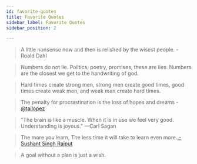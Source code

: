 ```yaml
---
id: favorite-quotes
title: Favorite Quotes
sidebar_label: Favorite Quotes
sidebar_position: 2

---
```

> A little nonsense now and then is relished by the wisest people.
> \-Roald Dahl

> Numbers do not lie. Politics, poetry, promises, these are lies. Numbers are the closest we get to the handwriting of god.

> Hard times create strong men, strong men create good times, good times create weak men, and weak men create hard times.

> The penalty for procrastination is the loss of hopes and dreams -[@tailopez](https://twitter.com/tailopez)

> "The brain is like a muscle. When it is in use we feel very good. Understanding is joyous." —Carl Sagan

> The more you learn, The less time it will take to learn even more.[ - Sushant Singh Rajput](https://twitter.com/hashtag/SushantSinghRajput?src=hashtag_click)

> A goal without a plan is just a wish.